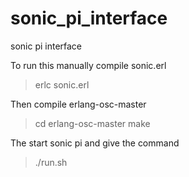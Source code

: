 sonic_pi_interface
==================

sonic pi interface

To run this manually compile sonic.erl

> erlc sonic.erl

Then compile erlang-osc-master

> cd erlang-osc-master
> make

The start sonic pi and give the command

> ./run.sh
